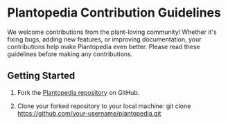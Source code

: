 # Plantopedia Contribution Guidelines

We welcome contributions from the plant-loving community! Whether it's fixing bugs, adding new features, or improving documentation, your contributions help make Plantopedia even better. Please read these guidelines before making any contributions.

## Getting Started

1. Fork the [Plantopedia repository](https://github.com/your-username/plantopedia) on GitHub.

2. Clone your forked repository to your local machine:
   git clone https://github.com/your-username/plantopedia.git
